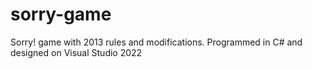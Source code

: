 # sorry-game
Sorry! game with 2013 rules and modifications. Programmed in C# and designed on Visual Studio 2022
